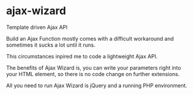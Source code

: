 # ajax-wizard
Template driven Ajax API

Build an Ajax Function mostly comes with a difficult workaround and sometimes it sucks a lot until it runs. 

This circumstances inpired me to code a lightweight Ajax API. 

The benefits of Ajax Wizard is, you can write your parameters right into your HTML element, so there is no code change on further extensions. 

All you need to run Ajax Wizard is jQuery and a running PHP environment. 
